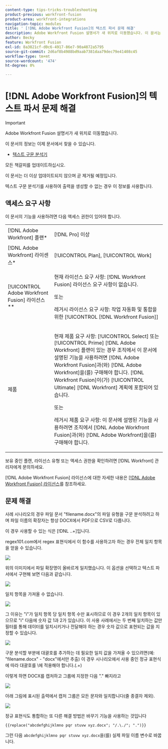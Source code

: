 ```yaml
---
content-type: tips-tricks-troubleshooting
product-previous: workfront-fusion
product-area: workfront-integrations
navigation-topic: modules
title: ' [!DNL Adobe Workfront Fusion]의 텍스트 파서 문제 해결'
description: Adobe Workfront Fusion 설명서가 새 위치로 이동했습니다. 이 문서는 더 이상 사용되지 않지만, 이 기능을 다루는 새 문서에 대한 링크를 포함합니다.
author: Becky
feature: Workfront Fusion
exl-id: 8a3821cf-d0c6-4917-86e7-90a4872a5795
source-git-commit: 2d6af8b4988bd9aab7381daa79dec79e41408c45
workflow-type: tm+mt
source-wordcount: '474'
ht-degree: 0%

---
```


# [!DNL Adobe Workfront Fusion]의 텍스트 파서 문제 해결

>[!IMPORTANT]
>
>Adobe Workfront Fusion 설명서가 새 위치로 이동했습니다.
>
>이 문서의 정보는 이제 문서에서 찾을 수 있습니다.
>
>* [텍스트 구문 분석기](https://experienceleague.adobe.com/docs/workfront-fusion/using/references/apps-and-their-modules/tools-and-transformers/text-parser.html)
>
>모든 책갈피를 업데이트하십시오.
>
>이 문서는 더 이상 업데이트되지 않으며 곧 제거될 예정입니다.

텍스트 구문 분석기를 사용하여 출력을 생성할 수 없는 경우 이 정보를 사용합니다.

## 액세스 요구 사항

이 문서의 기능을 사용하려면 다음 액세스 권한이 있어야 합니다.

<table style="table-layout:auto">
 <col> 
 <col> 
 <tbody> 
  <tr> 
    <td role="rowheader">[!DNL Adobe Workfront] 플랜*</td> 
   <td> <p>[!DNL Pro] 이상</p> </td> 
  </tr> 
  <tr data-mc-conditions=""> 
   <td role="rowheader">[!DNL Adobe Workfront] 라이센스*</td> 
   <td> <p>[!UICONTROL Plan], [!UICONTROL Work]</p> </td> 
  </tr> 
  <tr> 
   <td role="rowheader">[!UICONTROL Adobe Workfront Fusion] 라이선스**</td> 
   <td>
   <p>현재 라이선스 요구 사항: [!DNL Workfront Fusion] 라이선스 요구 사항이 없습니다.</p>
   <p>또는</p>
   <p>레거시 라이선스 요구 사항: 작업 자동화 및 통합을 위한 [!UICONTROL [!DNL Workfront Fusion]] </p>
   </td> 
  </tr> 
  <tr> 
   <td role="rowheader">제품</td> 
   <td>
   <p>현재 제품 요구 사항: [!UICONTROL Select] 또는 [!UICONTROL Prime] [!DNL Adobe Workfront] 플랜이 있는 경우 조직에서 이 문서에 설명된 기능을 사용하려면 [!DNL Adobe Workfront Fusion]과(와) [!DNL Adobe Workfront]을(를) 구매해야 합니다. [!DNL Workfront Fusion]이(가) [!UICONTROL Ultimate] [!DNL Workfront] 계획에 포함되어 있습니다.</p>
   <p>또는</p>
   <p>레거시 제품 요구 사항: 이 문서에 설명된 기능을 사용하려면 조직에서 [!DNL Adobe Workfront Fusion]과(와) [!DNL Adobe Workfront]을(를) 구매해야 합니다.</p>
   </td> 
  </tr> 
 </tbody> 
</table>

보유 중인 플랜, 라이선스 유형 또는 액세스 권한을 확인하려면 [!DNL Workfront] 관리자에게 문의하세요.

[!DNL Adobe Workfront Fusion] 라이선스에 대한 자세한 내용은 [[!DNL Adobe Workfront Fusion] 라이선스](../../workfront-fusion/get-started/license-automation-vs-integration.md)를 참조하세요.

## 문제 해결

사례 시나리오의 경우 파일 문서 &quot;filename.docx&quot;의 파일 유형을 구문 분석하려고 하며 파일 이름의 확장자는 항상 DOCX에서 PDF으로 CSV로 다릅니다.

이 경우 사용할 수 있는 식은 [!DNL \..+]입니다.

regex101.com에서 regex 표현식에서 이 함수를 사용하고자 하는 경우 전체 일치 항목을 얻을 수 있습니다.

![](assets/regex-expression-350x130.png)

위의 이미지에서 파일 확장명이 올바르게 일치했습니다. 이 옵션을 선택하고 텍스트 파서에서 구현해 보면 다음과 같습니다.

![](assets/text-parser-350x602.png)

일치 항목을 가져올 수 없습니다.

![](assets/text-parser-you-dont-get-a-match-350x365.png)

그 이유는 &quot;i&quot;가 일치 항목 당 일치 항목 수만 표시하므로 이 경우 2개의 일치 항목이 있으므로 &quot;i&quot; 다음에 숫자 값 1과 2가 있습니다. 이 사용 사례에서는 두 번째 일치하는 값만 필터를 통해 데이터를 일치시키거나 전달해야 하는 경우 숫자 값으로 표현되는 값을 지정할 수 있습니다.

![](assets/text-parser-matches-350x355.png)

구문 분석할 부분에 대괄호를 추가하는 데 필요한 일치 값을 가져올 수 있으려면(예: &quot;filename.docx&quot; - &quot;docx&quot;에서만 추출) 이 경우 시나리오에서 사용 중인 정규 표현식에 따라 대괄호를 \에 적용해야 합니다.(.+)

이렇게 하면 DOCX를 캡처하고 그룹에 지정한 다음 &quot;.&quot; 빠지라고

![](assets/text-parser-get-matches-350x592.png)

아래 그림에 표시된 출력에서 캡처 그룹은 모든 문자와 일치합니다(줄 종결자 제외).

![](assets/text-parser-output-350x389.png)

정규 표현식도 통합하는 또 다른 해결 방법은 바꾸기 기능을 사용하는 것입니다

`{{replace("abcdefghijklmno pqr stuvw xyz.docx"; "/.\./"; ".")}}`

그런 다음 `abcdefghijklmno pqr stuvw xyz.docx`을(를) 실제 파일 이름 변수로 바꿉니다.
